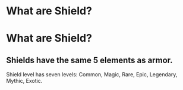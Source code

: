 # What are Shield?
# What are Shield?

## Shields have the same 5 elements as armor.


Shield level has seven levels: Common, Magic, Rare, Epic, Legendary, Mythic, Exotic.

